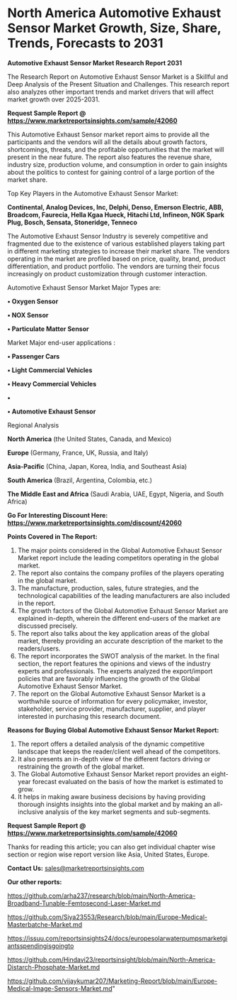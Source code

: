 # North America Automotive Exhaust Sensor Market Growth, Size, Share, Trends, Forecasts to 2031

<strong>Automotive Exhaust Sensor Market Research Report 2031</strong>

The Research Report on Automotive Exhaust Sensor Market is a Skillful and Deep Analysis of the Present Situation and Challenges. This research report also analyzes other important trends and market drivers that will affect market growth over 2025-2031.

<strong>Request Sample Report @ <a href=https://www.marketreportsinsights.com/sample/42060>https://www.marketreportsinsights.com/sample/42060</a></strong>

This Automotive Exhaust Sensor market report aims to provide all the participants and the vendors will all the details about growth factors, shortcomings, threats, and the profitable opportunities that the market will present in the near future. The report also features the revenue share, industry size, production volume, and consumption in order to gain insights about the politics to contest for gaining control of a large portion of the market share.

Top Key Players in the Automotive Exhaust Sensor Market:

<strong>Continental, Analog Devices, Inc, Delphi, Denso, Emerson Electric, ABB, Broadcom, Faurecia, Hella Kgaa Hueck, Hitachi Ltd, Infineon, NGK Spark Plug, Bosch, Sensata, Stoneridge, Tenneco</strong>

The Automotive Exhaust Sensor Industry is severely competitive and fragmented due to the existence of various established players taking part in different marketing strategies to increase their market share. The vendors operating in the market are profiled based on price, quality, brand, product differentiation, and product portfolio. The vendors are turning their focus increasingly on product customization through customer interaction.

Automotive Exhaust Sensor Market Major Types are:

<strong>•  Oxygen Sensor

•  NOX Sensor

•  Particulate Matter Sensor</strong>

Market Major end-user applications :

<strong>•  Passenger Cars

•  Light Commercial Vehicles

•  Heavy Commercial Vehicles

•  

•  Automotive Exhaust Sensor</strong>

Regional Analysis

</u><strong><b>North America</b></strong> (the United States, Canada, and Mexico)

<strong><b>Europe </b></strong>(Germany, France, UK, Russia, and Italy)

<strong><b>Asia-Pacific</b></strong> (China, Japan, Korea, India, and Southeast Asia)

<strong><b>South America</b></strong> (Brazil, Argentina, Colombia, etc.)

<strong><b>The Middle East and Africa</b></strong> (Saudi Arabia, UAE, Egypt, Nigeria, and South Africa)

<strong>Go For Interesting Discount Here: <a href=https://www.marketreportsinsights.com/discount/42060>https://www.marketreportsinsights.com/discount/42060</a></strong>

<strong>Points Covered in The Report:</strong>
<ol>
  <li>The major points considered in the Global Automotive Exhaust Sensor Market report include the leading competitors operating in the global market.</li>
  <li>The report also contains the company profiles of the players operating in the global market.</li>
  <li>The manufacture, production, sales, future strategies, and the technological capabilities of the leading manufacturers are also included in the report.</li>
  <li>The growth factors of the Global Automotive Exhaust Sensor Market are explained in-depth, wherein the different end-users of the market are discussed precisely.</li>
  <li>The report also talks about the key application areas of the global market, thereby providing an accurate description of the market to the readers/users.</li>
  <li>The report incorporates the SWOT analysis of the market. In the final section, the report features the opinions and views of the industry experts and professionals. The experts analyzed the export/import policies that are favorably influencing the growth of the Global Automotive Exhaust Sensor Market.</li>
  <li>The report on the Global Automotive Exhaust Sensor Market is a worthwhile source of information for every policymaker, investor, stakeholder, service provider, manufacturer, supplier, and player interested in purchasing this research document.</li>
</ol>
<strong>Reasons for Buying Global Automotive Exhaust Sensor Market Report:</strong>

<ol>
  <li>The report offers a detailed analysis of the dynamic competitive landscape that keeps the reader/client well ahead of the competitors.</li>
  <li>It also presents an in-depth view of the different factors driving or restraining the growth of the global market.</li>
  <li>The Global Automotive Exhaust Sensor Market report provides an eight-year forecast evaluated on the basis of how the market is estimated to grow.</li>
  <li>It helps in making aware business decisions by having providing thorough insights insights into the global market and by making an all-inclusive analysis of the key market segments and sub-segments.</li>
</ol>
<strong>Request Sample Report @ <a href=https://www.marketreportsinsights.com/sample/42060>https://www.marketreportsinsights.com/sample/42060</a></strong>


Thanks for reading this article; you can also get individual chapter wise section or region wise report version like Asia, United States, Europe.

<strong>Contact Us:</strong>
sales@marketreportsinsights.com

<strong>Our other reports:</strong>

<a href=https://github.com/arha237/research/blob/main/North-America-Broadband-Tunable-Femtosecond-Laser-Market.md>https://github.com/arha237/research/blob/main/North-America-Broadband-Tunable-Femtosecond-Laser-Market.md</a>

<a href=https://github.com/Siya23553/Research/blob/main/Europe-Medical-Masterbatche-Market.md>https://github.com/Siya23553/Research/blob/main/Europe-Medical-Masterbatche-Market.md</a>

<a href=https://issuu.com/reportsinsights24/docs/europesolarwaterpumpsmarketgiantsspendingisgoingto>https://issuu.com/reportsinsights24/docs/europesolarwaterpumpsmarketgiantsspendingisgoingto</a>

<a href=https://github.com/Hindavi23/reportsinsight/blob/main/North-America-Distarch-Phosphate-Market.md>https://github.com/Hindavi23/reportsinsight/blob/main/North-America-Distarch-Phosphate-Market.md</a>

<a href=https://github.com/vijaykumar207/Marketing-Report/blob/main/Europe-Medical-Image-Sensors-Market.md>https://github.com/vijaykumar207/Marketing-Report/blob/main/Europe-Medical-Image-Sensors-Market.md</a>"
